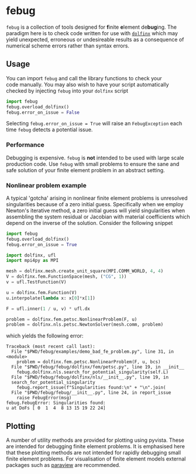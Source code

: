 # febug

`febug` is a collection of tools designed for **f**inite **e**lement 
de**bug**ing. The paradigm here is to check code written for use with 
[`dolfinx`](https://github.com/FEniCS/dolfinx) which may yield unexpected, 
erroneous or undesireable results as a consequence of numerical scheme 
errors rather than syntax errors.

## Usage

You can import `febug` and call the library functions to check your  
code manually. You may also wish to have your script automatically checked 
by injecting `febug` into your `dolfinx` script

```python
import febug
febug.overload_dolfinx()
febug.error_on_issue = False
```

Selecting `febug.error_on_issue = True` will raise an `FebugException` each 
time `febug` detects a potential issue.

### Performance

Debugging is expensive. `febug` is **not** intended to be used with large scale 
production code. Use `febug` with small problems to ensure the sane and safe 
solution of your finite element problem in an abstract setting.

### Nonlinear problem example

A typical 'gotcha' arising in nonlinear finite element problems is 
unresolved singularities because of a zero initial guess. Specifically when 
we employ Newton's iterative method, a zero initial guess will yield 
singularities when assembling the system residual or Jacobian with material 
coefficients which depend on the inverse of the solution. Consider the 
following snippet

```python
import febug
febug.overload_dolfinx()
febug.error_on_issue = True

import dolfinx, ufl
import mpi4py as MPI

mesh = dolfinx.mesh.create_unit_square(MPI.COMM_WORLD, 4, 4)
V = dolfinx.fem.FunctionSpace(mesh, ("CG", 1))
v = ufl.TestFunction(V)

u = dolfinx.fem.Function(V)
u.interpolate(lambda x: x[0]*x[1])

F = ufl.inner(1 / u, v) * ufl.dx

problem = dolfinx.fem.petsc.NonlinearProblem(F, u)
problem = dolfinx.nls.petsc.NewtonSolver(mesh.comm, problem)
```

which yields the following error:

```
Traceback (most recent call last):
  File "$PWD/febug/examples/demo_bad_fe_problem.py", line 31, in <module>
    problem = dolfinx.fem.petsc.NonlinearProblem(F, u, bcs)
  File "$PWD/febug/febug/dolfinx/fem/petsc.py", line 19, in __init__
    febug.dolfinx.nls.search_for_potential_singularity(self.L)
  File "$PWD/febug/febug/dolfinx/nls/__init__.py", line 19, in 
  search_for_potential_singularity
    febug.report_issue(f"Singularities found:\n" + "\n".join(
  File "$PWD/febug/febug/__init__.py", line 24, in report_issue
    raise FebugError(msg)
febug.FebugError: Singularities found:
u at DoFs [ 0  1  4  8 13 15 19 22 24]
```

## Plotting

A number of utility methods are provided for plotting using pyvista. 
These are intended for debugging finite element problems. It is emphasised 
here that these plotting methods are not intended for rapidly debugging 
small finite element problems. For visualisation of finite element models 
external packages such as [paraview](https://www.paraview.org/) are recommended.